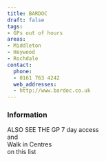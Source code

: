 ```yaml
---
title: BARDOC
draft: false
tags:
- GPs out of hours
areas:
- Middleton
- Heywood
- Rochdale
contact:
  phone:
  - 0161 763 4242
  web_addresses:
  - http://www.bardoc.co.uk
---
```


### Information
ALSO SEE THE GP 7 day access  
and  
Walk in Centres  
on this list

